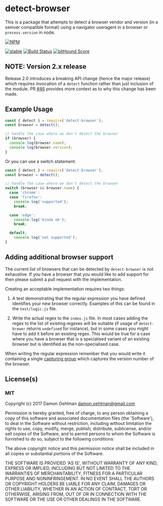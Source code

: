 
# detect-browser

This is a package that attempts to detect a browser vendor and version (in
a semver compatible format) using a navigator useragent in a browser or
`process.version` in node.


[![NPM](https://nodei.co/npm/detect-browser.png)](https://nodei.co/npm/detect-browser/)

[![stable](https://img.shields.io/badge/stability-stable-green.svg)](https://github.com/dominictarr/stability#stable) [![Build Status](https://api.travis-ci.org/DamonOehlman/detect-browser.svg?branch=master)](https://travis-ci.org/DamonOehlman/detect-browser) [![bitHound Score](https://www.bithound.io/github/DamonOehlman/detect-browser/badges/score.svg)](https://www.bithound.io/github/DamonOehlman/detect-browser) 

## NOTE: Version 2.x release

Release 2.0 introduces a breaking API change (hence the major release)
which requires invocation of a `detect` function rather than just inclusion of
the module.  PR [#46](https://github.com/DamonOehlman/detect-browser/pull/46)
provides more context as to why this change has been made.

## Example Usage

```js
const { detect } = require('detect-browser');
const browser = detect();

// handle the case where we don't detect the browser
if (browser) {
  console.log(browser.name);
  console.log(browser.version);
}

```

Or you can use a switch statement:

```js
const { detect } = require('detect-browser');
const browser = detect();

// handle the case where we don't detect the browser
switch (browser && browser.name) {
  case 'chrome':
  case 'firefox':
    console.log('supported');
    break;

  case 'edge':
    console.log('kinda ok');
    break;

  default:
    console.log('not supported');
}

```

## Adding additional browser support

The current list of browsers that can be detected by `detect-browser` is
not exhaustive. If you have a browser that you would like to add support for
then please submit a pull request with the implementation.

Creating an acceptable implementation requires two things:

1. A test demonstrating that the regular expression you have defined identifies
   your new browser correctly.  Examples of this can be found in the 
   `test/logic.js` file.

2. Write the actual regex to the `index.js` file. In most cases adding
   the regex to the list of existing regexes will be suitable (if usage of `detect-brower`
   returns `undefined` for instance), but in some cases you might have to add it before
   an existing regex.  This would be true for a case where you have a browser that
   is a specialised variant of an existing browser but is identified as the
   non-specialised case.

When writing the regular expression remember that you would write it containing a
single [capturing group](https://regexone.com/lesson/capturing_groups) which
captures the version number of the browser.

## License(s)

### MIT

Copyright (c) 2017 Damon Oehlman <damon.oehlman@gmail.com>

Permission is hereby granted, free of charge, to any person obtaining
a copy of this software and associated documentation files (the
'Software'), to deal in the Software without restriction, including
without limitation the rights to use, copy, modify, merge, publish,
distribute, sublicense, and/or sell copies of the Software, and to
permit persons to whom the Software is furnished to do so, subject to
the following conditions:

The above copyright notice and this permission notice shall be
included in all copies or substantial portions of the Software.

THE SOFTWARE IS PROVIDED 'AS IS', WITHOUT WARRANTY OF ANY KIND,
EXPRESS OR IMPLIED, INCLUDING BUT NOT LIMITED TO THE WARRANTIES OF
MERCHANTABILITY, FITNESS FOR A PARTICULAR PURPOSE AND NONINFRINGEMENT.
IN NO EVENT SHALL THE AUTHORS OR COPYRIGHT HOLDERS BE LIABLE FOR ANY
CLAIM, DAMAGES OR OTHER LIABILITY, WHETHER IN AN ACTION OF CONTRACT,
TORT OR OTHERWISE, ARISING FROM, OUT OF OR IN CONNECTION WITH THE
SOFTWARE OR THE USE OR OTHER DEALINGS IN THE SOFTWARE.
